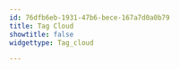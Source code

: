 ```yaml
---
id: 76dfb6eb-1931-47b6-bece-167a7d0a0b79
title: Tag Cloud
showtitle: false
widgettype: Tag_cloud

---
```


